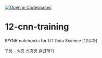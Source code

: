 [![Open in Codespaces](https://classroom.github.com/assets/launch-codespace-2972f46106e565e64193e422d61a12cf1da4916b45550586e14ef0a7c637dd04.svg)](https://classroom.github.com/open-in-codespaces?assignment_repo_id=17253837)
# 12-cnn-training

IPYNB notebooks for UT Data Science (12주차)

11장 – 심층 신경망 훈련하기
